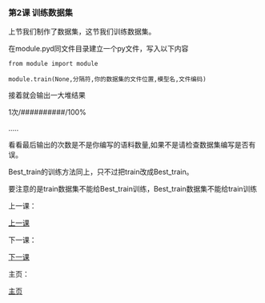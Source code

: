 ### 第2课 训练数据集

  上节我们制作了数据集，这节我们训练数据集。
  
  在module.pyd同文件目录建立一个py文件，写入以下内容
  
    from module import module
        
    module.train(None,分隔符,你的数据集的文件位置,模型名,文件编码)
        
   接着就会输出一大堆结果
   
   1次/##########/100%
   
   .....
   
   看看最后输出的次数是不是你编写的语料数量,如果不是请检查数据集编写是否有误。
   
   Best_train的训练方法同上，只不过把train改成Best_train。
  
   要注意的是train数据集不能给Best_train训练，Best_train数据集不能给train训练
 
上一课：

[上一课](https://lazy-cat-xiaolanmao.github.io/Learning-course/zh-cn/1)

下一课：

[下一课](https://lazy-cat-xiaolanmao.github.io/Learning-course/zh-cn/3)

主页：

[主页](https://lazy-cat-xiaolanmao.github.io)
